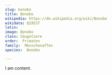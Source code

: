 ```yaml
---
slug: bonobo
title: Bonobo
wikipedia: https://de.wikipedia.org/wiki/Bonobo
wikidata: Q19537
latin:
image: Bonobo
class: Säugetiere
order:  Primaten
family:  Menschenaffen
species:  Bonobo

---
```


I am content.
